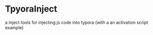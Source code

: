 # TpyoraInject
a inject tools for injecting js code into typora (with a an activation script example)
